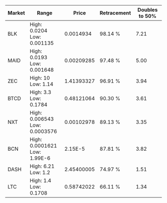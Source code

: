 | Market | Range | Price| Retracement | Doubles to 50% |
| --- | --- | --- | --- | --- |
| BLK | High: 0.0204<br />Low: 0.001135 | 0.0014934 | 98.14 % | 7.21 |
| MAID | High: 0.0193<br />Low: 0.001648 | 0.00209285 | 97.48 % | 5.00 |
| ZEC | High: 10<br />Low: 1.14 | 1.41393327 | 96.91 % | 3.94 |
| BTCD | High: 3.3<br />Low: 0.1784 | 0.48121064 | 90.30 % | 3.61 |
| NXT | High: 0.006543<br />Low: 0.0003576 | 0.00102978 | 89.13 % | 3.35 |
| BCN | High: 0.0001621<br />Low: 1.99E-6 | 2.15E-5 | 87.81 % | 3.82 |
| DASH | High: 6.21<br />Low: 1.2 | 2.45400005 | 74.97 % | 1.51 |
| LTC | High: 1.4<br />Low: 0.1708 | 0.58742022 | 66.11 % | 1.34 |

